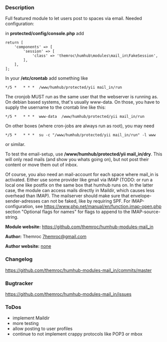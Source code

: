 ### Description
Full featured module to let users post to spaces via email. Needed configuration:

in **protected/config/console.php** add

    return [
        'components' => [
            'session' => [
                'class' => 'themroc\humhub\modules\mail_in\FakeSession',
            ],
        ],
    ];


In your **/etc/crontab** add something like

    */5 *   * * *  /www/humhub/protected/yii mail_in/run

The cronjob MUST run as the same user that the webserver is running as. On debian
based systems, that's usually www-data. On those, you have to supply the username
to the crontab line like this:

    */5 *   * * *  www-data  /www/humhub/protected/yii mail_in/run

On other boxes (where cron-jobs are always run as root), you may need

    */5 *   * * *  su -c "/www/humhub/protected/yii mail_in/run" -l www

or similar.

To test the email-setup, use **/www/humhub/protected/yii mail_in/dry**. This will
only read mails (and show you whats going on), but not post their content or
move them out of inbox.

Of course, you also need an mail-account for each space where mail_in is activated.
Either use some provider like gmail via IMAP (TODO: or run a local one like postfix on
the same box that humhub runs on. In the latter case, the module can access mails
directly in Maildir, which causes less overhead than IMAP). The mailserver should
make sure that envelope-sender-adresses can not be faked, like by requiring SPF.
For IMAP-configuration, see <https://www.php.net/manual/en/function.imap-open.php>
section "Optional flags for names" for flags to append to the IMAP-source-string.

__Module website:__ <https://github.com/themroc/humhub-modules-mail_in>

__Author:__ Themroc <7hemroc@gmail.com>

__Author website:__ [none](http://example.net)

### Changelog

<https://github.com/themroc/humhub-modules-mail_in/commits/master>

### Bugtracker

<https://github.com/themroc/humhub-modules-mail_in/issues>

### ToDos

- implement Maildir
- more testing
- allow posting to user profiles
- continue to not implement crappy protocols like POP3 or mbox
